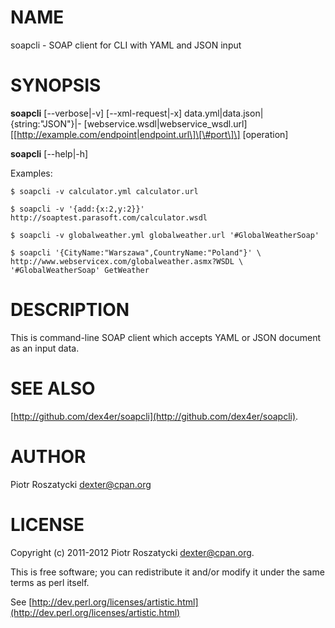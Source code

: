 # NAME

soapcli - SOAP client for CLI with YAML and JSON input

# SYNOPSIS

__soapcli__
\[--verbose|-v\]
\[--xml-request|-x\]
data.yml|data.json|{string:"JSON"}|-
\[webservice.wsdl|webservice\_wsdl.url\]
\[\[http://example.com/endpoint|endpoint.url\]\[\#port\]\]
\[operation\]

__soapcli__
\[--help|-h\]

Examples:

    $ soapcli -v calculator.yml calculator.url

    $ soapcli -v '{add:{x:2,y:2}}' http://soaptest.parasoft.com/calculator.wsdl

    $ soapcli -v globalweather.yml globalweather.url '#GlobalWeatherSoap'

    $ soapcli '{CityName:"Warszawa",CountryName:"Poland"}' \
    http://www.webservicex.com/globalweather.asmx?WSDL \
    '#GlobalWeatherSoap' GetWeather

# DESCRIPTION

This is command-line SOAP client which accepts YAML or JSON document as
an input data.

# SEE ALSO

[http://github.com/dex4er/soapcli](http://github.com/dex4er/soapcli).

# AUTHOR

Piotr Roszatycki <dexter@cpan.org>

# LICENSE

Copyright (c) 2011-2012 Piotr Roszatycki <dexter@cpan.org>.

This is free software; you can redistribute it and/or modify it under
the same terms as perl itself.

See [http://dev.perl.org/licenses/artistic.html](http://dev.perl.org/licenses/artistic.html)
